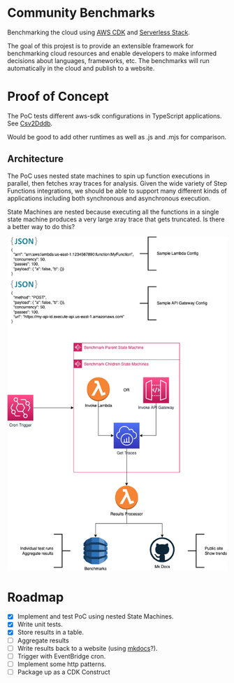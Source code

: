 # Community Benchmarks

Benchmarking the cloud using [AWS CDK](https://aws.amazon.com/cdk/) and [Serverless Stack](https://serverless-stack.com/).

The goal of this projest is to provide an extensible framework for benchmarking cloud resources and enable developers to make informed decisions about languages, frameworks, etc. The benchmarks will run automatically in the cloud and publish to a website.

# Proof of Concept

The PoC tests different aws-sdk configurations in TypeScript applications. See [Csv2Dddb](./stacks/test-stacks/README.md).

Would be good to add other runtimes as well as .js and .mjs for comparison.

## Architecture

The PoC uses nested state machines to spin up function executions in parallel, then fetches xray traces for analysis. Given the wide variety of Step Functions integrations, we should be able to support many different kinds of applications including both synchronous and asynchronous execution.

State Machines are nested because executing all the functions in a single state machine produces a very large xray trace that gets truncated. Is there a better way to do this?

![Diagram](/docs/Community%20Benchmarks.drawio.png)

# Roadmap

- [x] Implement and test PoC using nested State Machines.
- [x] Write unit tests.
- [x] Store results in a table.
- [ ] Aggregate results
- [ ] Write results back to a website (using [mkdocs](https://www.mkdocs.org/)?).
- [ ] Trigger with EventBridge cron.
- [ ] Implement some http patterns.
- [ ] Package up as a CDK Construct
